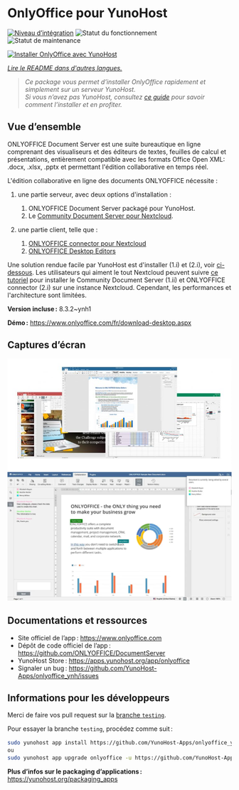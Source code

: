 <!--
Nota bene : ce README est automatiquement généré par <https://github.com/YunoHost/apps/tree/master/tools/readme_generator>
Il NE doit PAS être modifié à la main.
-->

# OnlyOffice pour YunoHost

[![Niveau d’intégration](https://apps.yunohost.org/badge/integration/onlyoffice)](https://ci-apps.yunohost.org/ci/apps/onlyoffice/)
![Statut du fonctionnement](https://apps.yunohost.org/badge/state/onlyoffice)
![Statut de maintenance](https://apps.yunohost.org/badge/maintained/onlyoffice)

[![Installer OnlyOffice avec YunoHost](https://install-app.yunohost.org/install-with-yunohost.svg)](https://install-app.yunohost.org/?app=onlyoffice)

*[Lire le README dans d'autres langues.](./ALL_README.md)*

> *Ce package vous permet d’installer OnlyOffice rapidement et simplement sur un serveur YunoHost.*  
> *Si vous n’avez pas YunoHost, consultez [ce guide](https://yunohost.org/install) pour savoir comment l’installer et en profiter.*

## Vue d’ensemble

ONLYOFFICE Document Server est une suite bureautique en ligne comprenant des visualiseurs et des éditeurs de textes, feuilles de calcul et présentations, entièrement compatible avec les formats Office Open XML: .docx, .xlsx, .pptx et permettant l'édition collaborative en temps réel.

L'édition collaborative en ligne des documents ONLYOFFICE nécessite :
1. une partie serveur, avec deux options d'installation :
    1. ONLYOFFICE Document Server packagé pour YunoHost.
    2. Le [Community Document Server pour Nextcloud](https://apps.nextcloud.com/apps/documentserver_community).

2. une partie client, telle que :
    1. [ONLYOFFICE connector pour Nextcloud](https://apps.nextcloud.com/apps/onlyoffice)
    2. [ONLYOFFICE Desktop Editors](https://www.onlyoffice.com/fr/download-desktop.aspx)

Une solution rendue facile par YunoHost est d'installer (1.i) et (2.i), voir [ci-dessous](https://github.com/YunoHost-Apps/onlyoffice_ynh/blob/master/README_fr.md#configuration-de-onlyoffice-server). Les utilisateurs qui aiment le tout Nextcloud peuvent suivre [ce tutoriel](https://github.com/YunoHost-Apps/nextcloud_ynh/blob/master/README_fr.md#configurer-lint%C3%A9gration-donlyoffice) pour installer le Community Document Server (1.ii) et ONLYOFFICE connector (2.i) sur une instance Nextcloud. Cependant, les performances et l'architecture sont limitées.


**Version incluse :** 8.3.2~ynh1

**Démo :** <https://www.onlyoffice.com/fr/download-desktop.aspx>

## Captures d’écran

![Capture d’écran de OnlyOffice](./doc/screenshots/01-presentation.jpg)
![Capture d’écran de OnlyOffice](./doc/screenshots/02-document-short.png)

## Documentations et ressources

- Site officiel de l’app : <https://www.onlyoffice.com>
- Dépôt de code officiel de l’app : <https://github.com/ONLYOFFICE/DocumentServer>
- YunoHost Store : <https://apps.yunohost.org/app/onlyoffice>
- Signaler un bug : <https://github.com/YunoHost-Apps/onlyoffice_ynh/issues>

## Informations pour les développeurs

Merci de faire vos pull request sur la [branche `testing`](https://github.com/YunoHost-Apps/onlyoffice_ynh/tree/testing).

Pour essayer la branche `testing`, procédez comme suit :

```bash
sudo yunohost app install https://github.com/YunoHost-Apps/onlyoffice_ynh/tree/testing --debug
ou
sudo yunohost app upgrade onlyoffice -u https://github.com/YunoHost-Apps/onlyoffice_ynh/tree/testing --debug
```

**Plus d’infos sur le packaging d’applications :** <https://yunohost.org/packaging_apps>
